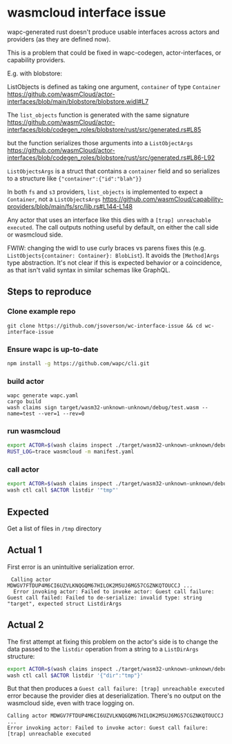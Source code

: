 # wasmcloud interface issue

wapc-generated rust doesn't produce usable interfaces across actors and providers (as they are defined now).

This is a problem that could be fixed in wapc-codegen, actor-interfaces, or capability providers.
  
E.g. with blobstore:

ListObjects is defined as taking one argument, `container` of type `Container`
https://github.com/wasmCloud/actor-interfaces/blob/main/blobstore/blobstore.widl#L7

The `list_objects` function is generated with the same signature https://github.com/wasmCloud/actor-interfaces/blob/codegen_roles/blobstore/rust/src/generated.rs#L85

but the function serializes those arguments into a `ListObjectArgs` https://github.com/wasmCloud/actor-interfaces/blob/codegen_roles/blobstore/rust/src/generated.rs#L86-L92

`ListObjectsArgs` is a struct that contains a `container` field and so serializes to a structure like `{"container":{"id":"blah"}}`

In both `fs` and `s3` providers, `list_objects` is implemented to expect a `Container`, not a `ListObjectsArgs` https://github.com/wasmCloud/capability-providers/blob/main/fs/src/lib.rs#L144-L148

Any actor that uses an interface like this dies with a `[trap] unreachable executed`. The call outputs nothing useful by default, on either the call side or wasmcloud side.

FWIW: changing the widl to use curly braces vs parens fixes this (e.g. `ListObjects{container: Container}: BlobList`). It avoids the `[Method]Args` type abstraction. It's not clear if this is expected behavior or a coincidence, as that isn't valid syntax in similar schemas like GraphQL. 

## Steps to reproduce

### Clone example repo

```
git clone https://github.com/jsoverson/wc-interface-issue && cd wc-interface-issue
```

### Ensure wapc is up-to-date

```zsh
npm install -g https://github.com/wapc/cli.git
```

### build actor

```
wapc generate wapc.yaml
cargo build
wash claims sign target/wasm32-unknown-unknown/debug/test.wasm --name=test --ver=1 --rev=0
```

### run wasmcloud

```zsh
export ACTOR=$(wash claims inspect ./target/wasm32-unknown-unknown/debug/test_s.wasm -o json | jq -r '.module')
RUST_LOG=trace wasmcloud -m manifest.yaml
```

### call actor

```zsh
export ACTOR=$(wash claims inspect ./target/wasm32-unknown-unknown/debug/test_s.wasm -o json | jq -r '.module')
wash ctl call $ACTOR listdir '"tmp"'
```

## Expected

Get a list of files in `/tmp` directory

## Actual 1

First error is an unintuitive serialization error.

```
⠀Calling actor MDWGV7FTDUP4M6CI6UZVLKNQGQM67HILOK2M5UJ6MG57CGZNKQTOUCCJ ... 
  Error invoking actor: Failed to invoke actor: Guest call failure: Guest call failed: Failed to de-serialize: invalid type: string "target", expected struct ListdirArgs
```

## Actual 2

The first attempt at fixing this problem on the actor's side is to change the data passed to the `listdir` operation from a string to a `ListDirArgs` structure:

```zsh
export ACTOR=$(wash claims inspect ./target/wasm32-unknown-unknown/debug/test_s.wasm -o json | jq -r '.module')
wash ctl call $ACTOR listdir '{"dir":"tmp"}'
```

But that then produces a `Guest call failure: [trap] unreachable executed` error because the provider dies at deserialization. There's no output on the wasmcloud side, even with trace logging on.

```
Calling actor MDWGV7FTDUP4M6CI6UZVLKNQGQM67HILOK2M5UJ6MG57CGZNKQTOUCCJ ... 
Error invoking actor: Failed to invoke actor: Guest call failure: [trap] unreachable executed
```
